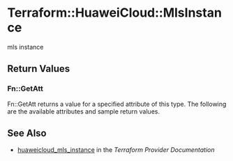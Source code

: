 # Terraform::HuaweiCloud::MlsInstance

mls instance

## Return Values

### Fn::GetAtt

Fn::GetAtt returns a value for a specified attribute of this type. The following are the available attributes and sample return values.

## See Also

* [huaweicloud_mls_instance](https://www.terraform.io/docs/providers/huaweicloud/r/mls_instance.html) in the _Terraform Provider Documentation_